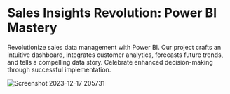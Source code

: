 #  Sales Insights Revolution: Power BI Mastery

Revolutionize sales data management with Power BI. Our project crafts an intuitive dashboard, integrates customer analytics, forecasts future trends, and tells a compelling data story. Celebrate enhanced decision-making through successful implementation.

![Screenshot 2023-12-17 205731](https://github.com/Rutuja-Salunke/Sales-Dashboard/assets/102023809/1ce0dbe0-6463-4ff0-aa5b-9a556f1006e3)
